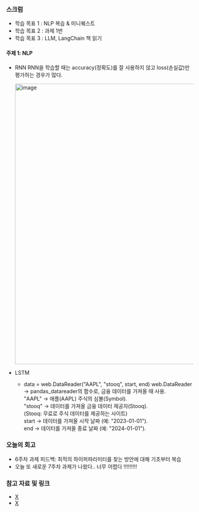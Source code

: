 ### 스크럼 
- 학습 목표 1 : NLP 복습 & 미니퀘스트
- 학습 목표 2 : 과제 1번
- 학습 목표 3 : LLM, LangChain 책 읽기

#### 주제 1: NLP
- RNN
  RNN을 학습할 때는 accuracy(정확도)를 잘 사용하지 않고 loss(손실값)만 평가하는 경우가 많다.

  <img width="756" alt="image" src="https://github.com/user-attachments/assets/cc63f25b-6e11-4287-a71d-7116d89430fd" />

- LSTM
  - data = web.DataReader("AAPL", "stooq", start, end)
      web.DataReader -> pandas_datareader의 함수로, 금융 데이터를 가져올 때 사용. </br>
      "AAPL" → 애플(AAPL) 주식의 심볼(Symbol). </br>
      "stooq" → 데이터를 가져올 금융 데이터 제공자(Stooq). </br>
      (Stooq: 무료로 주식 데이터를 제공하는 사이트) </br>
      start → 데이터를 가져올 시작 날짜 (예: "2023-01-01"). </br>
      end → 데이터를 가져올 종료 날짜 (예: "2024-01-01"). </br>

### 오늘의 회고
- 6주차 과제 피드백: 최적의 하이퍼파리미터를 찾는 방안에 대해 기초부터 복습
- 오늘 또 새로운 7주차 과제가 나왔다.. 너무 어렵다 !!!!!!!!!

### 참고 자료 및 링크
- [X](URL)
- [X](URL)


